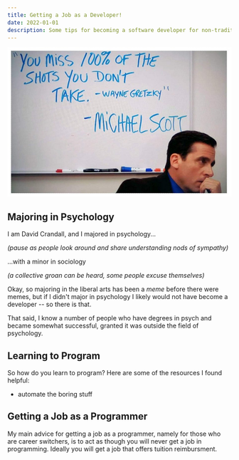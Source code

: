 ```yaml
---
title: Getting a Job as a Developer!
date: 2022-01-01
description: Some tips for becoming a software developer for non-traditional
---
```


![Michael Scott from the office](./office.jpg)

## Majoring in Psychology

I am David Crandall, and I majored in psychology...

*(pause as people look around and share understanding nods of sympathy)*

...with a minor in sociology

*(a collective groan can be heard, some people excuse themselves)*

Okay, so majoring in the liberal arts has been a *meme* before there were memes, but if I didn't major in psychology I likely would not have become a developer -- so there is that.
 
That said, I know a number of people who have degrees in psych and became somewhat successful, granted it was outside the field of psychology.

## Learning to Program

So how do you learn to program? Here are some of the resources I found helpful:

- automate the boring stuff

## Getting a Job as a Programmer

My main advice for getting a job as a programmer, namely for those who are career switchers, is to act as though you will never get a job in programming. Ideally you will get a job that offers tuition reimbursment.


